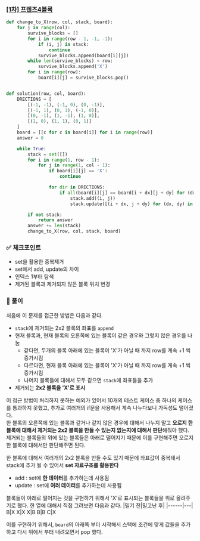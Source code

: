 ### [[1차] 프렌즈4블록](https://school.programmers.co.kr/learn/courses/30/lessons/17679)

```py
def change_to_X(row, col, stack, board):
    for j in range(col):
        survive_blocks = []
        for i in range(row - 1, -1, -1):
            if (i, j) in stack:
                continue
            survive_blocks.append(board[i][j])
        while len(survive_blocks) < row:
            survive_blocks.append('X')
        for i in range(row):
            board[i][j] = survive_blocks.pop()


def solution(row, col, board):
    DRECTIONS = [
        [(-1, -1), (-1, 0), (0, -1)],
        [(-1, 1), (0, 1), (-1, 0)],
        [(0, -1), (1, -1), (1, 0)],
        [(1, 0), (1, 1), (0, 1)]
    ]
    board = [[c for c in board[i]] for i in range(row)]
    answer = 0

    while True:
        stack = set([])
        for i in range(1, row - 1):
            for j in range(1, col - 1):
                if board[i][j] == 'X':
                    continue

                for dir in DRECTIONS:
                    if all(board[i][j] == board[i + dx][j + dy] for (dx, dy) in dir):
                        stack.add((i, j))
                        stack.update([(i + dx, j + dy) for (dx, dy) in dir])

        if not stack:
            return answer
        answer += len(stack)
        change_to_X(row, col, stack, board)
```

### ✅ 체크포인트

- set을 활용한 중복제거
- set에서 add, update의 차이
- 인덱스 1부터 탐색
- 제거된 블록과 제거되지 않은 블록 위치 변경

### 📌 풀이

처음에 이 문제를 접근한 방법은 다음과 같다.

- `stack`에 제거되는 2x2 블록의 좌표를 `append`
- 현재 블록과, 현재 블록의 오른쪽에 있는 블록이 같은 경우와 그렇지 않은 경우를 나눔
  - 같다면, 두개의 블록 아래에 있는 블록이 'X'가 아닐 때 까지 row를 계속 +1 씩 증가시킴
  - 다르다면, 현재 블록 아래에 있는 블록이 'X'가 아닐 때 까지 row를 게속 +1 씩 증가시킴
  - 나머지 블록들에 대해서 모두 같으면 `stack`에 좌표들을 추가
- 제거되는 **2x2 블록을 'X'로 표시**

이 접근 방법이 처리하지 못하는 예외가 있어서 10개의 테스트 케이스 중 하나의 케이스를 통과하지 못했고, 추가로 여러개의 if문을 사용해서 계속 나누다보니 가독성도 떨어졌다.  
한 블록의 오른쪽에 있는 블록과 같거나 같지 않은 경우에 대해서 나누지 말고 **오로지 한 블록에 대해서 제거되는 2x2 블록을 만들 수 있는지 없는지에 대해서 판단**해줘야 했다.
제거되는 블록들의 위에 있는 블록들은 아래로 떨어지기 때문에 이를 구현해주면 오로지 한 블록에 대해서만 판단해주면 된다.

한 블록에 대해서 여러개의 2x2 블록을 만들 수도 있기 때문에 좌표값이 중복돼서 stack에 추가 될 수 있어서 **set 자료구조를 활용한다**

- add : set에 **한 데이터**를 추가하는데 사용됨
- update : set에 **여러 데이터**를 추가하는데 사용됨

블록들이 아래로 떨어지는 것을 구현하기 위해서 'X'로 표시되는 블록들을 위로 올려주기로 했다.
한 열에 대해서 직접 그려보면 다음과 같다.
|밀기 전|밀고난 후|
|------|---|
B|X
X|X
X|B
B|B
C|X

이를 구현하기 위해서, `board`의 아래쪽 부터 시작해서 스택에 조건에 맞게 값들을 추가하고 다시 위에서 부터 내려오면서 pop 했다.
